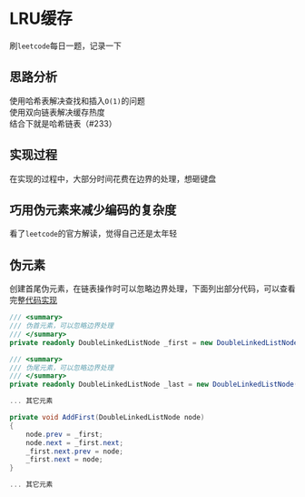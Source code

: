 # LRU缓存
刷`leetcode`每日一题，记录一下

## 思路分析
使用哈希表解决查找和插入`O(1)`的问题  
使用双向链表解决缓存热度  
结合下就是哈希链表（#233）

## 实现过程
在实现的过程中，大部分时间花费在边界的处理，想砸键盘

## 巧用伪元素来减少编码的复杂度
看了`leetcode`的官方解读，觉得自己还是太年轻

## 伪元素
创建首尾伪元素，在链表操作时可以忽略边界处理，下面列出部分代码，可以查看完整[代码实现](/src/LRUCache/LRUCache.cs)
``` C#
/// <summary>
/// 伪首元素，可以忽略边界处理
/// </summary>
private readonly DoubleLinkedListNode _first = new DoubleLinkedListNode(default, default);

/// <summary>
/// 伪尾元素，可以忽略边界处理
/// </summary>
private readonly DoubleLinkedListNode _last = new DoubleLinkedListNode(default, default);

... 其它元素

private void AddFirst(DoubleLinkedListNode node)
{
    node.prev = _first;
    node.next = _first.next;
    _first.next.prev = node;
    _first.next = node;
}

... 其它元素
```
